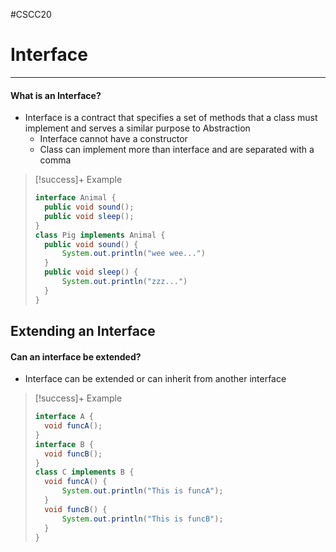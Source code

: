 #CSCC20 
# Interface
---
#### What is an Interface?
- Interface is a contract that specifies a set of methods that a class must implement and serves a similar purpose to Abstraction
	- Interface cannot have a constructor
	- Class can implement more than interface and are separated with a comma

> [!success]+ Example
> ```java
> interface Animal {
> 	public void sound();
> 	public void sleep();
> }
> class Pig implements Animal {
> 	public void sound() {
> 		System.out.println("wee wee...")
> 	}
> 	public void sleep() {
> 		System.out.println("zzz...")
> 	}
> }
> ```

## Extending an Interface
#### Can an interface be extended?
- Interface can be extended or can inherit from another interface

> [!success]+ Example
> ```java
> interface A {
> 	void funcA();
> }
> interface B {
> 	void funcB();
> }
> class C implements B {
> 	void funcA() {
> 		System.out.println("This is funcA");
> 	}
> 	void funcB() {
> 		System.out.println("This is funcB");
> 	}
> }
> ```

